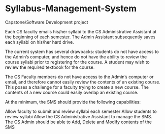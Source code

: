 # Syllabus-Management-System
Capstone/Software Development project

Each CS faculty emails his/her syllabi to the CS Administrative Assistant at the beginning of each semester. The Admin Assistant subsequently saves each syllabi on his/her hard drive.

The current system has several drawbacks: students do not have access to the Admin’s computer, and hence do not have the ability to review the course syllabi prior to registering for the course. A student may wish to review the required textbook for the course.

The CS Faculty members do not have access to the Admin’s computer or email, and therefore cannot easily review the contents of an existing course. This poses a challenge for a faculty trying to create a new course. The contents of a new course could easily overlap an existing course.

At the minimum, the SMS should provide the following capabilities:

Allow faculty to submit and review syllabi each semester
Allow students to review syllabi
Allow the CS Administrative Assistant to manage the SMS. The CS Admin should be able to Add, Delete and Modify contents of the SMS
